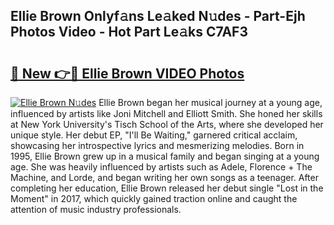 ## Ellie Brown Onlyf𝚊ns Le𝚊ked N𝚞des - Part-Ejh Photos Video - Hot Part Le𝚊ks C7AF3

# <h2><a href="http://ab17239.deff.icu/?id=Ellie+Brown">🔗 New 👉🔴 Ellie Brown VIDEO Photos</a></h2>

[![Ellie Brown N𝚞des](https://i.imgur.com/rIISA9y.gif)](http://ab17239.deff.icu/?id=Ellie+Brown)
Ellie Brown began her musical journey at a young age, influenced by artists like Joni Mitchell and Elliott Smith. She honed her skills at New York University's Tisch School of the Arts, where she developed her unique style. Her debut EP, "I'll Be Waiting," garnered critical acclaim, showcasing her introspective lyrics and mesmerizing melodies. Born in 1995, Ellie Brown grew up in a musical family and began singing at a young age. She was heavily influenced by artists such as Adele, Florence + The Machine, and Lorde, and began writing her own songs as a teenager. After completing her education, Ellie Brown released her debut single "Lost in the Moment" in 2017, which quickly gained traction online and caught the attention of music industry professionals.
